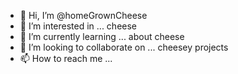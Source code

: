- 👋 Hi, I’m @homeGrownCheese
- 👀 I’m interested in ... cheese
- 🌱 I’m currently learning ... about cheese
- 💞️ I’m looking to collaborate on ... cheesey projects
- 📫 How to reach me ... 

<!---
homeGrownCheese/homeGrownCheese is a ✨ special ✨ repository because its `README.md` (this file) appears on your GitHub profile.
You can click the Preview link to take a look at your changes.
--->
